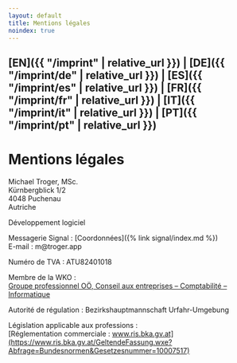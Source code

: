 ```yaml
---
layout: default
title: Mentions légales
noindex: true
---
```

## [EN]({{ "/imprint" | relative_url }}) | [DE]({{ "/imprint/de" | relative_url }}) | [ES]({{ "/imprint/es" | relative_url }}) | [FR]({{ "/imprint/fr" | relative_url }}) | [IT]({{ "/imprint/it" | relative_url }}) | [PT]({{ "/imprint/pt" | relative_url }})

# Mentions légales

Michael Troger, MSc.  
Kürnbergblick 1/2  
4048 Puchenau  
Autriche  
  
Développement logiciel 
  
Messagerie Signal : [Coordonnées]({% link signal/index.md %})    
E-mail : &#109;&#64;&#116;&#114;&#111;&#103;&#101;&#114;&#46;&#97;&#112;&#112;  
  
Numéro de TVA : ATU82401018
  
Membre de la WKO :  
[Groupe professionnel OÖ, Conseil aux entreprises – Comptabilité – Informatique](https://firmen.wko.at/michael-troger/oberösterreich/?firmaid=993ab01c-72c8-4943-8355-31b67b78de6c)  
  
Autorité de régulation : Bezirkshauptmannschaft Urfahr-Umgebung  
  
Législation applicable aux professions :  
[Réglementation commerciale : www.ris.bka.gv.at](https://www.ris.bka.gv.at/GeltendeFassung.wxe?Abfrage=Bundesnormen&Gesetzesnummer=10007517)
